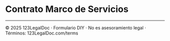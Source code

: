 # Contrato Marco de Servicios

---

© 2025 123LegalDoc · Formulario DIY · No es asesoramiento legal · Términos: 123LegalDoc.com/terms
